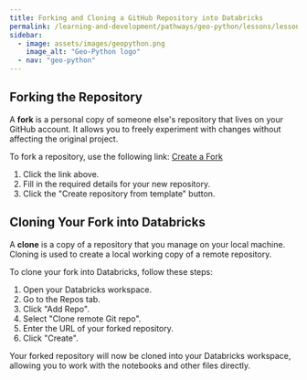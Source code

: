 ```yaml
---
title: Forking and Cloning a GitHub Repository into Databricks
permalink: /learning-and-development/pathways/geo-python/lessons/lesson-esson-1/course-notebooks/
sidebar:
  - image: assets/images/geopython.png
    image_alt: "Geo-Python logo"
  - nav: "geo-python"
---
```

 

## Forking the Repository

A **fork** is a personal copy of someone else's repository that lives on your GitHub account. It allows you to freely experiment with changes without affecting the original project.

To fork a repository, use the following link:
[Create a Fork](https://github.com/new?template_name=geo-python-notebooks&template_owner=tomkdefra)

1. Click the link above.
2. Fill in the required details for your new repository.
3. Click the "Create repository from template" button.

## Cloning Your Fork into Databricks

A **clone** is a copy of a repository that you manage on your local machine. Cloning is used to create a local working copy of a remote repository.

To clone your fork into Databricks, follow these steps:

1. Open your Databricks workspace.
2. Go to the Repos tab.
3. Click "Add Repo".
4. Select "Clone remote Git repo".
5. Enter the URL of your forked repository.
6. Click "Create".

Your forked repository will now be cloned into your Databricks workspace, allowing you to work with the notebooks and other files directly.
